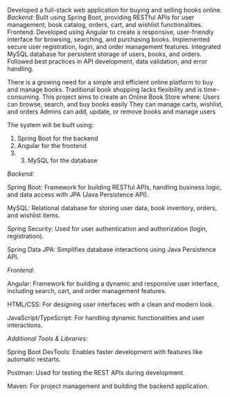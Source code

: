 Developed a full-stack web application for buying and selling books online.
*Backend*: Built using Spring Boot, providing RESTful APIs for user management, book catalog, orders, cart, and wishlist functionalities.
Frontend: Developed using Angular to create a responsive, user-friendly interface for browsing, searching, and purchasing books.
Implemented secure user registration, login, and order management features.
Integrated MySQL database for persistent storage of users, books, and orders.
Followed best practices in API development, data validation, and error handling.

There is a growing need for a simple and efficient online platform to buy and manage books.
Traditional book shopping lacks flexibility and is time-consuming.
This project aims to create an Online Book Store where:
Users can browse, search, and buy books easily
They can manage carts, wishlist, and orders
Admins can add, update, or remove books and manage users

The system will be built using:
1. Spring Boot for the backend
2. Angular for the frontend
3. 3. MySQL for the database


*Backend:*

Spring Boot: Framework for building RESTful APIs, handling business logic, and data access with JPA (Java Persistence API).

MySQL: Relational database for storing user data, book inventory, orders, and wishlist items.

Spring Security: Used for user authentication and authorization (login, registration).

Spring Data JPA: Simplifies database interactions using Java Persistence API.

*Frontend:*

Angular: Framework for building a dynamic and responsive user interface, including search, cart, and order management features.

HTML/CSS: For designing user interfaces with a clean and modern look.

JavaScript/TypeScript: For handling dynamic functionalities and user interactions.

*Additional Tools & Libraries:*

Spring Boot DevTools: Enables faster development with features like automatic restarts.

Postman: Used for testing the REST APIs during development.

Maven: For project management and building the backend application.




